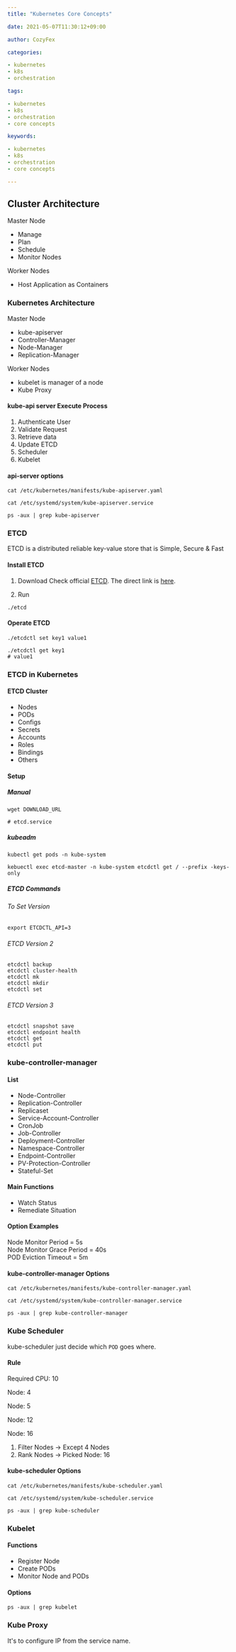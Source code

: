 ```yaml
---
title: "Kubernetes Core Concepts"

date: 2021-05-07T11:30:12+09:00

author: CozyFex

categories:

- kubernetes
- k8s
- orchestration

tags:

- kubernetes
- k8s
- orchestration
- core concepts

keywords:

- kubernetes
- k8s
- orchestration
- core concepts

---
```


## Cluster Architecture

Master Node

- Manage
- Plan
- Schedule
- Monitor Nodes

Worker Nodes

- Host Application as Containers

### Kubernetes Architecture

Master Node

- kube-apiserver
- Controller-Manager
- Node-Manager
- Replication-Manager

Worker Nodes

- kubelet is manager of a node
- Kube Proxy

#### kube-api server Execute Process

1. Authenticate User
2. Validate Request
3. Retrieve data
4. Update ETCD
5. Scheduler
6. Kubelet

#### api-server options

```shell
cat /etc/kubernetes/manifests/kube-apiserver.yaml
```

```shell
cat /etc/systemd/system/kube-apiserver.service
```

```shell
ps -aux | grep kube-apiserver
```

### ETCD

ETCD is a distributed reliable key-value store that is Simple, Secure & Fast

#### Install ETCD

1. Download Check official [ETCD](https://etcd.io). The direct link is [here](https://etcd.io/docs/v3.4/dl-build/).

2. Run

```shell
./etcd
```

#### Operate ETCD

```shell
./etcdctl set key1 value1
```

```shell
./etcdctl get key1
# value1
```

### ETCD in Kubernetes

#### ETCD Cluster

- Nodes
- PODs
- Configs
- Secrets
- Accounts
- Roles
- Bindings
- Others

#### Setup

##### Manual

```shell
wget DOWNLOAD_URL
```

```shell
# etcd.service

```

##### kubeadm

```shell
kubectl get pods -n kube-system
```

```shell
kebuectl exec etcd-master -n kube-system etcdctl get / --prefix -keys-only
```

##### ETCD Commands

###### To Set Version

```shell
export ETCDCTL_API=3
```

###### ETCD Version 2

```shell
etcdctl backup
etcdctl cluster-health
etcdctl mk
etcdctl mkdir
etcdctl set
```

###### ETCD Version 3

```shell
etcdctl snapshot save 
etcdctl endpoint health
etcdctl get
etcdctl put
```

### kube-controller-manager

#### List

- Node-Controller
- Replication-Controller
- Replicaset
- Service-Account-Controller
- CronJob
- Job-Controller
- Deployment-Controller
- Namespace-Controller
- Endpoint-Controller
- PV-Protection-Controller
- Stateful-Set

#### Main Functions

- Watch Status
- Remediate Situation

#### Option Examples

Node Monitor Period = 5s\
Node Monitor Grace Period = 40s\
POD Eviction Timeout = 5m

#### kube-controller-manager Options

```shell
cat /etc/kubernetes/manifests/kube-controller-manager.yaml
```

```shell
cat /etc/systemd/system/kube-controller-manager.service
```

```shell
ps -aux | grep kube-controller-manager
```

### Kube Scheduler

kube-scheduler just decide which `POD` goes where.

#### Rule

Required CPU: 10

Node: 4

Node: 5

Node: 12

Node: 16

1. Filter Nodes -> Except 4 Nodes
2. Rank Nodes -> Picked Node: 16

#### kube-scheduler Options

```shell
cat /etc/kubernetes/manifests/kube-scheduler.yaml
```

```shell
cat /etc/systemd/system/kube-scheduler.service
```

```shell
ps -aux | grep kube-scheduler
```

### Kubelet

#### Functions

- Register Node
- Create PODs
- Monitor Node and PODs

#### Options

```shell
ps -aux | grep kubelet
```

### Kube Proxy

It's to configure IP from the service name.

